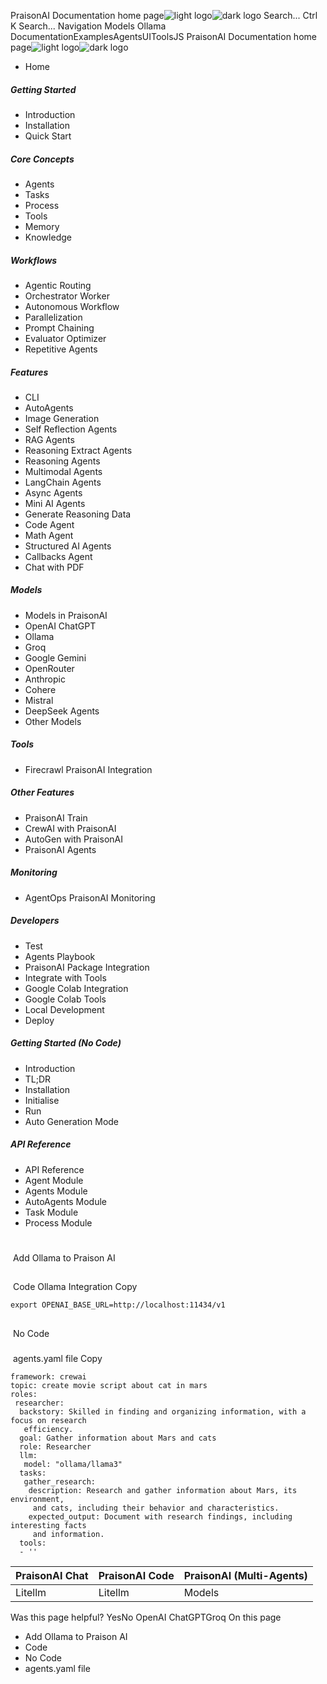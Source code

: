PraisonAI Documentation home page![light logo](https://docs.praison.ai/images/praisonai-logo-large-dark.png)![dark logo](https://docs.praison.ai/images/praisonai-logo-large-light.png)
Search...
Ctrl K
Search...
Navigation
Models
Ollama
DocumentationExamplesAgentsUIToolsJS
PraisonAI Documentation home page![light logo](https://docs.praison.ai/images/praisonai-logo-large-dark.png)![dark logo](https://docs.praison.ai/images/praisonai-logo-large-light.png)
  * Home


##### Getting Started
  * Introduction
  * Installation
  * Quick Start


##### Core Concepts
  * Agents
  * Tasks
  * Process
  * Tools
  * Memory
  * Knowledge


##### Workflows
  * Agentic Routing
  * Orchestrator Worker
  * Autonomous Workflow
  * Parallelization
  * Prompt Chaining
  * Evaluator Optimizer
  * Repetitive Agents


##### Features
  * CLI
  * AutoAgents
  * Image Generation
  * Self Reflection Agents
  * RAG Agents
  * Reasoning Extract Agents
  * Reasoning Agents
  * Multimodal Agents
  * LangChain Agents
  * Async Agents
  * Mini AI Agents
  * Generate Reasoning Data
  * Code Agent
  * Math Agent
  * Structured AI Agents
  * Callbacks Agent
  * Chat with PDF


##### Models
  * Models in PraisonAI
  * OpenAI ChatGPT
  * Ollama
  * Groq
  * Google Gemini
  * OpenRouter
  * Anthropic
  * Cohere
  * Mistral
  * DeepSeek Agents
  * Other Models


##### Tools
  * Firecrawl PraisonAI Integration


##### Other Features
  * PraisonAI Train
  * CrewAI with PraisonAI
  * AutoGen with PraisonAI
  * PraisonAI Agents


##### Monitoring
  * AgentOps PraisonAI Monitoring


##### Developers
  * Test
  * Agents Playbook
  * PraisonAI Package Integration
  * Integrate with Tools
  * Google Colab Integration
  * Google Colab Tools
  * Local Development
  * Deploy


##### Getting Started (No Code)
  * Introduction
  * TL;DR
  * Installation
  * Initialise
  * Run
  * Auto Generation Mode


##### API Reference
  * API Reference
  * Agent Module
  * Agents Module
  * AutoAgents Module
  * Task Module
  * Process Module


# 
​
Add Ollama to Praison AI
## 
​
Code
Ollama Integration
Copy
```
export OPENAI_BASE_URL=http://localhost:11434/v1

```

## 
​
No Code
### 
​
agents.yaml file
Copy
```
framework: crewai
topic: create movie script about cat in mars
roles:
 researcher:
  backstory: Skilled in finding and organizing information, with a focus on research
   efficiency.
  goal: Gather information about Mars and cats
  role: Researcher
  llm: 
   model: "ollama/llama3"
  tasks:
   gather_research:
    description: Research and gather information about Mars, its environment,
     and cats, including their behavior and characteristics.
    expected_output: Document with research findings, including interesting facts
     and information.
  tools:
  - ''

```

PraisonAI Chat| PraisonAI Code| PraisonAI (Multi-Agents)  
---|---|---  
Litellm| Litellm| Models  
Was this page helpful?
YesNo
OpenAI ChatGPTGroq
On this page
  * Add Ollama to Praison AI
  * Code
  * No Code
  * agents.yaml file


